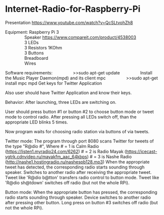 # Internet-Radio-for-Raspberry-Pi

Presentation https://www.youtube.com/watch?v=QcSLtvohZh8

Equipment: 	Raspberry Pi 3 </br>
&nbsp;&nbsp;&nbsp;&nbsp;&nbsp;&nbsp;&nbsp;&nbsp;&nbsp;&nbsp;&nbsp;&nbsp;&nbsp;&nbsp;&nbsp;&nbsp;Speaker https://www.compareit.com/product/4538003 </br>
&nbsp;&nbsp;&nbsp;&nbsp;&nbsp;&nbsp;&nbsp;&nbsp;&nbsp;&nbsp;&nbsp;&nbsp;&nbsp;&nbsp;&nbsp;&nbsp;3 LEDs </br>
&nbsp;&nbsp;&nbsp;&nbsp;&nbsp;&nbsp;&nbsp;&nbsp;&nbsp;&nbsp;&nbsp;&nbsp;&nbsp;&nbsp;&nbsp;&nbsp;3 Resistors 1KOhm </br>
&nbsp;&nbsp;&nbsp;&nbsp;&nbsp;&nbsp;&nbsp;&nbsp;&nbsp;&nbsp;&nbsp;&nbsp;&nbsp;&nbsp;&nbsp;&nbsp;3 Buttons </br>
&nbsp;&nbsp;&nbsp;&nbsp;&nbsp;&nbsp;&nbsp;&nbsp;&nbsp;&nbsp;&nbsp;&nbsp;&nbsp;&nbsp;&nbsp;&nbsp;Breadboard </br>
&nbsp;&nbsp;&nbsp;&nbsp;&nbsp;&nbsp;&nbsp;&nbsp;&nbsp;&nbsp;&nbsp;&nbsp;&nbsp;&nbsp;&nbsp;&nbsp;Wires </br>

Software requirements: 
&nbsp;&nbsp;&nbsp;&nbsp;&nbsp;&nbsp;&nbsp;&nbsp;&nbsp;&nbsp;&nbsp;&nbsp;&nbsp;&nbsp;&nbsp;&nbsp;>>sudo apt-get update 
&nbsp;&nbsp;&nbsp;&nbsp;&nbsp;&nbsp;&nbsp;&nbsp;&nbsp;&nbsp;&nbsp;&nbsp;&nbsp;&nbsp;&nbsp;&nbsp;Install the Music Player Daemon(mpd) and its client mpc 
&nbsp;&nbsp;&nbsp;&nbsp;&nbsp;&nbsp;&nbsp;&nbsp;&nbsp;&nbsp;&nbsp;&nbsp;&nbsp;&nbsp;&nbsp;&nbsp;>>sudo apt-get install mpc mpd Get keys for Twitter Application

Also user should have Twitter Application and know their keys.

Behavior: 
After launching, three LEDs are switching on. 

User should press button #1 or button #2 to choose button mode or tweet mode to control radio. After pressing all LEDs switch off, than the appropriate LED blinks 5 times. 

Now program waits for choosing radio station via buttons of via tweets.

Twitter mode: 
The program through port 8080 scans Twitter for tweets of the type "R@dio #", 
Where	 # = 1 is Calm Radio (https://listen1.myradio24.com/6262)
           # = 2 is Radio Mayak (https://icecast-vgtrk.cdnvideo.ru/mayakfm_aac_64kbps) 
           # = 3 is Nashe Radio (http://nashe1.hostingradio.ru/nashespb128.mp3) 
When the appropriate tweet has detected, the corresponding radio starts sounding through speaker. Switches to another radio after receiving the appropriate tweet. Tweet like 'R@dio b@tton' transfers radio control to button mode. Tweet like 'R@dio sh@tdown' switches off radio (but not the whole RPi).

Button mode: 
When the appropriate button has pressed, the corresponding radio starts sounding through speaker. Device switches to another radio after pressing other button. Long press on button #3 switches off radio (but not the whole RPi).


